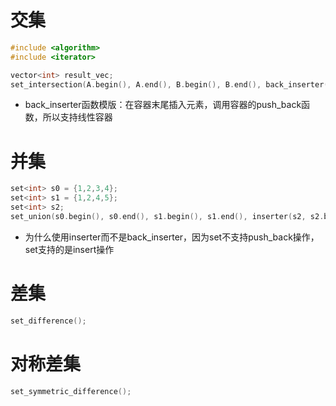 # 交集
```c++
#include <algorithm>
#include <iterator>

vector<int> result_vec;
set_intersection(A.begin(), A.end(), B.begin(), B.end(), back_inserter(result_vec));
```
- back_inserter函数模版：在容器末尾插入元素，调用容器的push_back函数，所以支持线性容器
# 并集
```c++
set<int> s0 = {1,2,3,4};
set<int> s1 = {1,2,4,5};
set<int> s2;
set_union(s0.begin(), s0.end(), s1.begin(), s1.end(), inserter(s2, s2.begin()));
```
- 为什么使用inserter而不是back_inserter，因为set不支持push_back操作，set支持的是insert操作

# 差集
```c++
set_difference();
```

# 对称差集
```c++
set_symmetric_difference();
```
